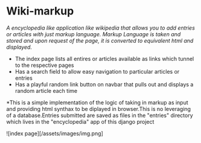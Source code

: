 # Wiki-markup


_A encyclopedia like application like wikipedia that allows you to add entries or articles with just markup language._
_Markup Language is taken and stored and upon request of the page, it is converted to equivalent html and displayed._

* The index page lists all entires or articles available as links which tunnel to the respective pages
* Has a search field to allow easy navigation to particular articles or entries
* Has a playful random link button on navbar that pulls out and displays a random article each time


*This is a simple implementation of the logic of taking in markup as input and providing html synthax to be diplayed in browser.This is no leveraging of a 
database.Entries submitted are saved as files in the "entries" directory which lives in the "encyclopedia" app of this django project


![index page][/assets/images/img.png]
